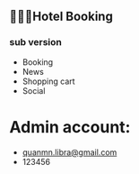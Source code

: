 ## 🏩🏩🏩Hotel Booking
### sub version
- Booking
- News
- Shopping cart
- Social

# Admin account:
 - quanmn.libra@gmail.com
 - 123456